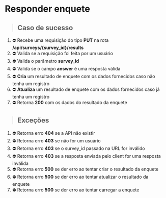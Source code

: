 # Responder enquete

> ## Caso de sucesso
1. ⛔️ Recebe uma requisição do tipo **PUT** na rota **/api/surveys/{survey_id}/results**
1. ⛔️ Valida se a requisição foi feita por um usuário
1. ⛔️ Valida o parâmetro **survey_id**
1. ⛔️ Valida se o campo **answer** é uma resposta válida
1. ⛔️ **Cria** um resultado de enquete com os dados fornecidos caso não tenha um registro
1. ⛔️ **Atualiza** um resultado de enquete com os dados fornecidos caso já tenha um registro
1. ⛔️ Retorna **200** com os dados do resultado da enquete

> ## Exceções
1. ⛔️ Retorna erro **404** se a API não existir
1. ⛔️ Retorna erro **403** se não for um usuário
1. ⛔️ Retorna erro **403** se o survey_id passado na URL for inválido
1. ⛔️ Retorna erro **403** se a resposta enviada pelo client for uma resposta inválida
1. ⛔️ Retorna erro **500** se der erro ao tentar criar o resultado da enquete
1. ⛔️ Retorna erro **500** se der erro ao tentar atualizar o resultado da enquete
1. ⛔️ Retorna erro **500** se der erro ao tentar carregar a enquete